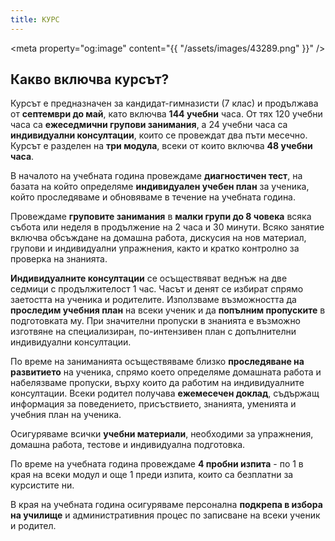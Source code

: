 ```yaml
---
title: КУРС
---
```

<meta property="og:image" content="{{ "/assets/images/43289.png" }}" />

## Какво включва курсът?

Курсът е предназначен за кандидат-гимназисти (7 клас) и продължава от **септември до май**, като включва **144 учебни** часа. От тях 120 учебни часа са **ежеседмични групови занимания**, a 24 учебни часа са **индивидуални консултации**, които се провеждат два пъти месечно. Курсът е разделен на **три модула**, всеки от които включва **48 учебни часа**.

В началото на учебната година провеждаме **диагностичен тест**, на базата на който определяме **индивидуален учебен план** за ученика, който проследяваме и обновяваме в течение на учебната година.

Провеждаме **груповите занимания** в **малки групи до 8 човека** всяка събота или неделя в продължение на 2 часа и 30 минути. Всяко занятие включва обсъждане на домашна работа, дискусия на нов материал, групови и индивидуални упражнения, както и кратко контролно за проверка на знанията.

**Индивидуалните консултации** се осъществяват веднъж на две седмици с продължителост 1 час. Часът и денят се избират спрямо заетостта на ученика и родителите. Използваме възможността да **проследим учебния план** на всеки ученик и да **попълним пропуските** в подготовката му. При значителни пропуски в знанията е възможно изготвяне на специализиран, по-интензивен план с допълнителни индивидуални консултации.

По време на заниманията осъществяваме близко **проследяване на развитието** на ученика, спрямо което определяме домашната работа и набелязваме пропуски, върху които да работим на индивидуалните консултации. Всеки родител получава **ежемесечен доклад**, съдържащ информация за поведението, присъствието, знанията, уменията и учебния план на ученика.

Осигуряваме всички **учебни материали**, необходими за упражнения, домашна работа, тестове и индивидуална подготовка.

По време на учебната година провеждаме **4 пробни изпита** - по 1 в края на всеки модул и още 1 преди изпита, които са безплатни за курсистите ни.

В края на учебната година осигуряваме персонална **подкрепа в избора на училище** и административния процес по записване на всеки ученик и родител.
